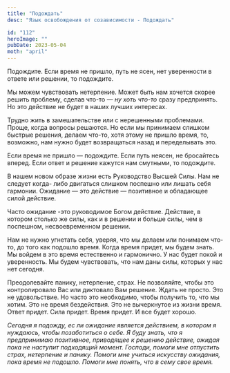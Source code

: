 ```yaml
---
title: "Подождать"
desc: "Язык освобождения от созависимости - Подождать"

id: "112"
heroImage: ""
pubDate: 2023-05-04
moth: "april"
---
```


Подождите. Если время не пришло, путь не ясен, нет уверенности в ответе или
решении, то подождите.

Мы можем чувствовать нетерпение. Может быть нам хочется скорее решить
проблему, сделав что-то — _ну_ _хоть_ _что-то_ сразу предпринять. Но это
действие не будет в наших лучших интересах.

Трудно жить в замешательстве или с нерешенными проблемами. Проще, когда
вопросы решаются. Но если мы принимаем слишком быстрые решения, делаем что-то,
хотя этому не пришло время, то, возможно, нам нужно будет возвращаться назад и
переделывать это.

Если время не пришло — подождите. Если путь неясен, не бросайтесь вперед. Если
ответ и решение кажутся нам смутными, то подождите.

В нашем новом образе жизни есть Руководство Высшей Силы. Нам не следует когда-
либо двигаться слишком поспешно или лишать себя гармонии. Ожидание — это
действие — позитивное и обладающее силой действие.

Часто ожидание -это руководимое Богом действие. Действие, в котором столько же
силы, как и в решении и больше силы, чем в поспешном, несвоевременном решении.

Нам не нужно угнетать себя, уверяя, что мы делаем или понимаем что-то, до того
как подошло время. Когда время придет, мы будем знать. Мы войдем в это время
естественно и гармонично. У нас будет покой и уверенность. Мы будем
чувствовать, что нам даны силы, которых у нас нет сегодня.

Преодолевайте панику, нетерпение, страх. Не позволяйте, чтобы это
контролировало Вас или диктовало Вам решение. Ждать не просто. Это не
удовольствие. Но часто это необходимо, чтобы получить то, что мы хотим. Это не
время бездействия. Это не вычеркнутое из жизни время. Ответ придет. Сила
придет. Время придет. И все будет хорошо.

_Сегодня_ _я_ _подожду,_ _ес_ _ли_ _ожидание_ _является_ _действием,_ _в_
_котором_ _я_ _нуждаюсь,_ _чтобы_ _позаботиться_ _о_ _себе._ _Я_ _буду_
_знать,_ _что_ _я_ _предпринимаю_ _позитивное,_ _приводящее_ _к_ _решению_
_действие,_ _ожидая_ _пока_ _не_ _наступит_ _подходящий_ _момент._ _Господи,_
_помоги_ _мне_ _отпустить_ _страх,_ _нетерпение_ _и_ _панику._ _Помоги_ _мне_
_учиться_ _искусству_ _ожидания,_ _пока_ _время_ _не_ _подошло._ _Помоги_
_мне_ _понять,_ _что_ _в_ _сему_ _свое_ _время._
